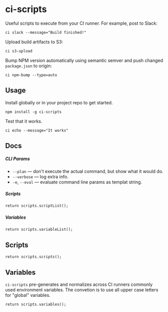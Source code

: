 # ci-scripts

Useful scripts to execute from your CI runner. For example, post to Slack:

```
ci slack --message="Build finished!"
```

Upload build artifacts to S3:

```
ci s3-upload
```

Bump NPM version automatically using semantic semver and push changed `package.json` to origin:

```
ci npm-bump --type=auto
```



## Usage

Install globally or in your project repo to get started.

```
npm install -g ci-scripts
```

Test that it works.

```
ci echo --message="It works"
```


## Docs


##### CLI Params

- `--plan` &mdash; don't execute the actual command, but show what it would do.
- `--verbose` &mdash; log extra info.
- `-e`, `--eval` &mdash; evaluate command line params as templat string.


##### Scripts

```mmd
return scripts.scriptList();
```


##### Variables

```mmd
return scripts.variableList();
```


## Scripts

```mmd
return scripts.scripts();
```


## Variables

`ci-scripts` pre-generates and normalizes across CI runners commonly used environment variables.
The convetion is to use all upper case letters for "global" variables.


```mmd
return scripts.variables();
```

